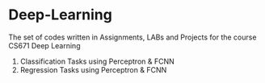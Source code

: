# Deep-Learning
The set of codes written in Assignments, LABs and Projects for the course CS671 Deep Learning


1) Classification Tasks using Perceptron & FCNN
2) Regression Tasks using Perceptron & FCNN
